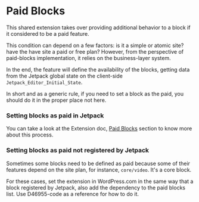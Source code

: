 Paid Blocks
===========

This shared extension takes over providing additional behavior to a block if it considered to be a paid feature.

This condition can depend on a few factors: is it a simple or atomic site? have the have site a paid or free plan? However, from the perspective of paid-blocks implementation, it relies on the business-layer system.

In the end, the feature will define the availability of the blocks, getting data from the Jetpack global state on the client-side `Jetpack_Editor_Initial_State`.

In short and as a generic rule, if you need to set a block as the paid, you should do it in the proper place not here.

### Setting blocks as paid in Jetpack

You can take a look at the Extension doc, [Paid Blocks](extensions/README.md#paid-blocks) section to know more about this process.

### Setting blocks as paid not registered by Jetpack

Sometimes some blocks need to be defined as paid because some of their features depend on the site plan, for instance, `core/video`. It's a core block.

For these cases, set the extension in WordPress.com in the same way that a block registered by Jetpack, also add the dependency to the paid blocks list. Use D46955-code as a reference for how to do it. 
